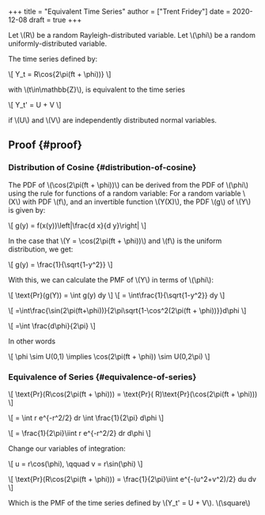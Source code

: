 +++
title = "Equivalent Time Series"
author = ["Trent Fridey"]
date = 2020-12-08
draft = true
+++

Let \\(R\\) be a random Rayleigh-distributed variable.
Let \\(\phi\\) be a random uniformly-distributed variable.

The time series defined by:

\\[
Y\_t = R\cos{2\pi(ft + \phi))}
\\]

with \\(t\in\mathbb{Z}\\), is equivalent to the time series

\\[
Y\_t' = U + V
\\]

if \\(U\\) and \\(V\\) are independently distributed normal variables.


## Proof {#proof}


### Distribution of Cosine {#distribution-of-cosine}

The PDF of \\(\cos(2\pi(ft + \phi))\\) can be derived from the PDF of \\(\phi\\) using the rule for functions of a random variable:
For a random variable \\(X\\) with PDF \\(f\\), and an invertible function \\(Y(X)\\), the PDF \\(g\\) of \\(Y\\) is given by:

\\[
  g(y) = f(x(y))\left|\frac{d x}{d y}\right|
  \\]

In the case that \\(Y = \cos(2\pi(ft + \phi))\\) and \\(f\\) is the uniform distribution, we get:

\\[
  g(y) = \frac{1}{\sqrt{1-y^2}}
\\]

With this, we can calculate the PMF of \\(Y\\) in terms of \\(\phi\\):

\\[
\text{Pr}(g(Y)) = \int g(y) dy
\\]
\\[
= \int\frac{1}{\sqrt{1-y^2}} dy
\\]

\\[
=\int\frac{\sin(2\pi(ft+\phi))}{2\pi\sqrt{1-\cos^2(2\pi(ft + \phi))}}d\phi
\\]

\\[
=\int \frac{d\phi}{2\pi}
\\]

In other words

\\[
\phi \sim U(0,1) \implies \cos(2\pi(ft + \phi)) \sim U(0,2\pi)
\\]


### Equivalence of Series {#equivalence-of-series}

\\[
\text{Pr}(R\cos(2\pi(ft + \phi))) = \text{Pr}( R)\text{Pr}(\cos(2\pi(ft + \phi)))
\\]

\\[
= \int r e^{-r^2/2} dr \int \frac{1}{2\pi} d\phi
\\]

\\[
= \frac{1}{2\pi}\iint r e^{-r^2/2} dr d\phi
\\]

Change our variables of integration:

\\[
u = r\cos(\phi), \qquad v = r\sin(\phi)
\\]

\\[
\text{Pr}(R\cos(2\pi(ft + \phi))) = \frac{1}{2\pi}\iint e^{-(u^2+v^2)/2} du dv
\\]

Which is the PMF of the time series defined by \\(Y\_t' = U + V\\). \\(\square\\)
